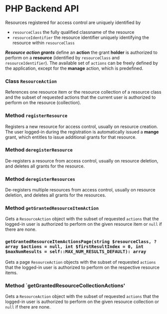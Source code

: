 # PHP Backend API

Resources registered for access control are uniquely identified by 
* `resourceClass` the fully qualified classname of the resource
* `resourceIdentifier` the resource identifier uniquely identifying the resource within `resourceClass`

**_Resource action grants_** define an **action** the grant **holder** is authorized to perform on a **resource**
(identified by `resourceClass` and `resourceIdentifier`). The available set of `actions` can be freely defined
by the application, except for the **manage** action, which is predefined.

### Class `ResourceAction`

References one resource item or the resource collection of a resource class and the subset of requested actions 
that the current user is authorized to perform on the resource (collection). 

### Method `registerResource`

Registers a new resource for access control, usually on resource creation. The user logged-in during the 
registration is automatically issued a **mange** grant, which entitles to issue additional grants for that resource.

### Method `deregisterResource`

De-registers a resource from access control, usually on resource deletion, and deletes all grants for the resource.

### Method `deregisterResources`

De-registers multiple resources from access control, usually on resource deletion, and deletes all grants for the resources.

### Method `getGrantedResourceItemAction`

Gets a `ResourceAction` object with the subset of requested `actions` that the logged-in user is authorized to perform on the given resource item
or `null` if there are none.

### `getGrantedResourceItemActionsPage(string $resourceClass, ?array $actions = null, int $firstResultIndex = 0, int $maxNumResults = self::MAX_NUM_RESULTS_DEFAULT): array`

Gets a page `ResourceAction` objects with the subset of requested `actions` that the logged-in user is authorized to perform on the respective resource items.

### Method `getGrantedResourceCollectionActions'

Gets a `ResourceAction` object with the subset of requested `actions` that the logged-in user is authorized to perform on the given resource collection
or `null` if there are none.